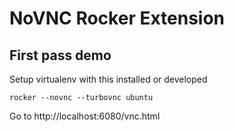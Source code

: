 # NoVNC Rocker Extension


## First pass demo 

Setup virtualenv with this installed or developed

`rocker --novnc --turbovnc ubuntu`

Go to http://localhost:6080/vnc.html
